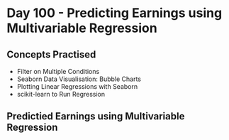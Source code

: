 # Day 100 - Predicting Earnings using Multivariable Regression
## Concepts Practised
- Filter on Multiple Conditions
- Seaborn Data Visualisation: Bubble Charts
- Plotting Linear Regressions with Seaborn
- scikit-learn to Run Regression
## Predictied Earnings using Multivariable Regression